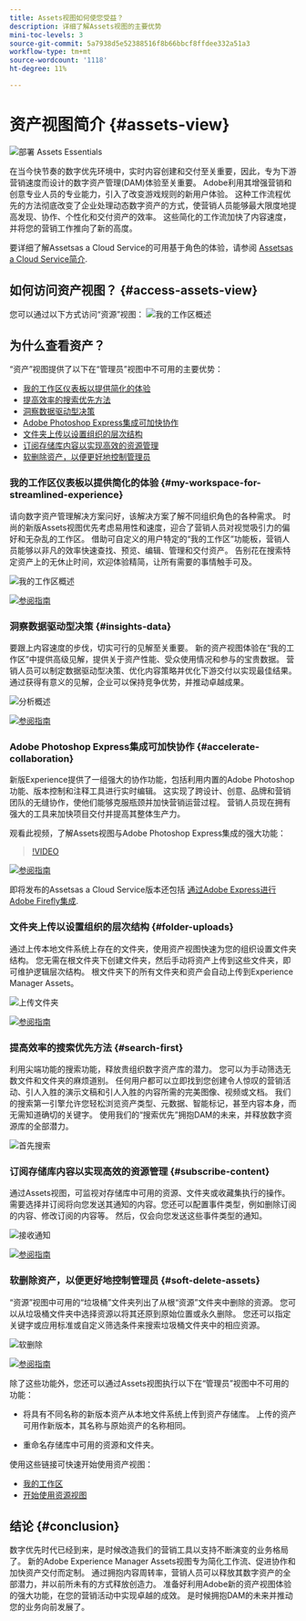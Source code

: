 ```yaml
---
title: Assets视图如何使您受益？
description: 详细了解Assets视图的主要优势
mini-toc-levels: 3
source-git-commit: 5a7938d5e52388516f8b66bbcf8ffdee332a51a3
workflow-type: tm+mt
source-wordcount: '1118'
ht-degree: 11%

---
```



# 资产视图简介 {#assets-view}

![部署 Assets Essentials](assets/banner-image.jpg)

在当今快节奏的数字优先环境中，实时内容创建和交付至关重要，因此，专为下游营销速度而设计的数字资产管理(DAM)体验至关重要。 Adobe利用其增强营销和创意专业人员的专业能力，引入了改变游戏规则的新用户体验。 这种工作流程优先的方法彻底改变了企业处理动态数字资产的方式，使营销人员能够最大限度地提高发现、协作、个性化和交付资产的效率。 这些简化的工作流加快了内容速度，并将您的营销工作推向了新的高度。

要详细了解Assetsas a Cloud Service的可用基于角色的体验，请参阅 [Assetsas a Cloud Service简介](/help/assets/overview.md#persona-based-experiences).

## 如何访问资产视图？ {#access-assets-view}

您可以通过以下方式访问“资源”视图：
![我的工作区概述](assets/assets-view.png)

<!--

* **Toggle in Admin view**

    * Log into [!DNL Experience Manager] using Cloud Manager.
    * Navigate to **[!UICONTROL Assets]** > **[!UICONTROL Files]**.
    * Click the profile icon on the top right corner.
    * Click **[!UICONTROL Switch View]** from the **[!UICONTROL Profile Settings]** section.
    Repeat these steps to switch back to the Admin view.

* **Product Switcher**
    * Log into [!DNL Experience Manager] and click ![Product selector](assets/waffle-icon.svg).
    * Select **[!UICONTROL Experience Manager Assets]** to access the Assets view.
    * Select **[!UICONTROL Experience Manager]** to access the Admin view.

* **Quick Links** 
    * Log into experience.adobe.com.
    * Click **[!UICONTROL Experience Manager Assets]** to access the Assets view.
    * Click **[!UICONTROL Experience Manager Assets]** to access the Assets view.

    -->

## 为什么查看资产？

“资产”视图提供了以下在“管理员”视图中不可用的主要优势：

* [我的工作区仪表板以提供简化的体验](#my-workspace-for-streamlined-experience)
* [提高效率的搜索优先方法](#search-first)
* [洞察数据驱动型决策](#insights-data)
* [Adobe Photoshop Express集成可加快协作](#accelerate-collaboration)
* [文件夹上传以设置组织的层次结构](#folder-uploads)
* [订阅存储库内容以实现高效的资源管理](#subscribe-content)
* [软删除资产，以便更好地控制管理员](#soft-delete-assets)

### 我的工作区仪表板以提供简化的体验 {#my-workspace-for-streamlined-experience}

请向数字资产管理解决方案问好，该解决方案了解不同组织角色的各种需求。 时尚的新版Assets视图优先考虑易用性和速度，迎合了营销人员对视觉吸引力的偏好和无杂乱的工作区。 借助可自定义的用户特定的“我的工作区”功能板，营销人员能够以非凡的效率快速查找、预览、编辑、管理和交付资产。 告别花在搜索特定资产上的无休止时间，欢迎体验精简，让所有需要的事情触手可及。

![我的工作区概述](assets/my-workspace-demo.gif)

[![参阅指南](https://helpx.adobe.com/content/dam/help/en/marketing-cloud/how-to/digital-foundation/_jcr_content/main-pars/image_1250343773/see-the-guide-sm.png)](my-workspace-assets-view.md)

### 洞察数据驱动型决策 {#insights-data}

要跟上内容速度的步伐，切实可行的见解至关重要。 新的资产视图体验在“我的工作区”中提供高级见解，提供关于资产性能、受众使用情况和参与的宝贵数据。 营销人员可以制定数据驱动型决策、优化内容策略并优化下游交付以实现最佳结果。 通过获得有意义的见解，企业可以保持竞争优势，并推动卓越成果。

![分析概述](assets/insights-overview.gif)

[![参阅指南](https://helpx.adobe.com/content/dam/help/en/marketing-cloud/how-to/digital-foundation/_jcr_content/main-pars/image_1250343773/see-the-guide-sm.png)](manage-reports-assets-view.md#view-live-statistics)

### Adobe Photoshop Express集成可加快协作 {#accelerate-collaboration}

新版Experience提供了一组强大的协作功能，包括利用内置的Adobe Photoshop功能、版本控制和注释工具进行实时编辑。 这实现了跨设计、创意、品牌和营销团队的无缝协作，使他们能够克服瓶颈并加快营销运营过程。 营销人员现在拥有强大的工具来加快项目交付并提高其整体生产力。

观看此视频，了解Assets视图与Adobe Photoshop Express集成的强大功能：

>[!VIDEO](https://video.tv.adobe.com/v/3420922)

[![参阅指南](https://helpx.adobe.com/content/dam/help/en/marketing-cloud/how-to/digital-foundation/_jcr_content/main-pars/image_1250343773/see-the-guide-sm.png)](edit-images-assets-view.md)

即将发布的Assetsas a Cloud Service版本还包括 [通过Adobe Express进行Adobe Firefly集成](https://firefly.adobe.com/?gclid=EAIaIQobChMIlZeKuNfj_wIVeyCtBh3e5g2cEAAYASAAEgL56_D_BwE&amp;sdid=JM4FW6VL&amp;mv=search&amp;mv2=paidsearch&amp;ef_id=EAIaIQobChMIlZeKuNfj_wIVeyCtBh3e5g2cEAAYASAAEgL56_D_BwE:G:s&amp;s_kwcid=AL!3085!3!652077237594！e!!g!!adobe%20firefly！19870733758!148140507838).

### 文件夹上传以设置组织的层次结构 {#folder-uploads}

通过上传本地文件系统上存在的文件夹，使用资产视图快速为您的组织设置文件夹结构。 您无需在根文件夹下创建文件夹，然后手动将资产上传到这些文件夹，即可维护逻辑层次结构。 根文件夹下的所有文件夹和资产会自动上传到Experience Manager Assets。

![上传文件夹](assets/folder-uploads.gif)

[![参阅指南](https://helpx.adobe.com/content/dam/help/en/marketing-cloud/how-to/digital-foundation/_jcr_content/main-pars/image_1250343773/see-the-guide-sm.png)](add-delete-assets-view.md)

### 提高效率的搜索优先方法 {#search-first}

利用尖端功能的搜索功能，释放贵组织数字资产库的潜力。 您可以为手动筛选无数文件和文件夹的麻烦道别。 任何用户都可以立即找到您创建令人惊叹的营销活动、引人入胜的演示文稿和引人入胜的内容所需的完美图像、视频或文档。 我们的搜索第一引擎允许您轻松浏览资产类型、元数据、智能标记，甚至内容本身，而无需知道确切的关键字。 使用我们的“搜索优先”拥抱DAM的未来，并释放数字资源库的全部潜力。

![首先搜索](assets/search-first.gif)

### 订阅存储库内容以实现高效的资源管理 {#subscribe-content}

通过Assets视图，可监视对存储库中可用的资源、文件夹或收藏集执行的操作。 需要选择并订阅将向您发送其通知的内容。您还可以配置事件类型，例如删除订阅的内容、修改订阅的内容等。 然后，仅会向您发送这些事件类型的通知。

![接收通知](assets/notifications.gif)

[![参阅指南](https://helpx.adobe.com/content/dam/help/en/marketing-cloud/how-to/digital-foundation/_jcr_content/main-pars/image_1250343773/see-the-guide-sm.png)](manage-notifications-assets-view.md)

### 软删除资产，以便更好地控制管理员 {#soft-delete-assets}

“资源”视图中可用的“垃圾桶”文件夹列出了从根“资源”文件夹中删除的资源。 您可以从垃圾桶文件夹中选择资源以将其还原到原始位置或永久删除。 您还可以指定关键字或应用标准或自定义筛选条件来搜索垃圾桶文件夹中的相应资源。

![软删除](assets/soft-delete.gif)

[![参阅指南](https://helpx.adobe.com/content/dam/help/en/marketing-cloud/how-to/digital-foundation/_jcr_content/main-pars/image_1250343773/see-the-guide-sm.png)](navigate-assets-view.md)

除了这些功能外，您还可以通过Assets视图执行以下在“管理员”视图中不可用的功能：

* 将具有不同名称的新版本资产从本地文件系统上传到资产存储库。 上传的资产可用作新版本，其名称与原始资产的名称相同。

* 重命名存储库中可用的资源和文件夹。

使用这些链接可快速开始使用资产视图：

* [我的工作区](/help/assets/my-workspace-assets-view.md)
* [开始使用资源视图](/help/assets/get-started-assets-view.md)

## 结论 {#conclusion}

数字优先时代已经到来，是时候改造我们的营销工具以支持不断演变的业务格局了。 新的Adobe Experience Manager Assets视图专为简化工作流、促进协作和加快资产交付而定制。 通过拥抱内容周转率，营销人员可以释放其数字资产的全部潜力，并以前所未有的方式释放创造力。 准备好利用Adobe新的资产视图体验的强大功能，在您的营销活动中实现卓越的成效。 是时候拥抱DAM的未来并推动您的业务向前发展了。




